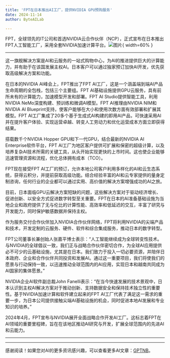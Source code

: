 ```yaml
---
title: 'FPT在日本推出AI工厂，提供NVIDIA GPU预购服务'
date: 2024-11-14
author: ByteAILab

---
```


FPT，全球领先的IT公司和首选NVIDIA云合作伙伴（NCP），正式宣布在日本推出FPT人工智能工厂，采用全套NVIDIA加速计算平台。![图片](https://ai-techpark.com/wp-content/uploads/2024/11/FPT-Launches-960x540.jpg){ width=60% }

---
这一旗舰解决方案是AI和云服务的一站式购物中心，为AI的推进提供巨大的计算能力，并有助于在该国发展主权AI。日本客户可以通过独家预订加快AI开发，优先获取高级解决方案和功能。

在日本的NVIDIA AI峰会上，FPT推出了FPT AI工厂，这是一个涵盖端到端AI产品生命周期的全包栈，包括三个主要组。FPT AI基础设施提供GPU云服务，具有前所未有的计算能力，加速模型开发和部署。FPT AI Studio提供智能工具，利用NVIDIA NeMo深度构建、预训练和微调AI模型。FPT AI推理由NVIDIA NIM和NVIDIA AI Blueprint支持，使客户能够在大小和使用次数方面有效部署和扩展其模型。FPT AI工厂集成了20多个基于生成式AI构建的即用AI产品，可快速采用AI并在提升客户体验、实现运营卓越、转变人工劳动力和优化运营成本方面立即获得结果。

搭载数千个NVIDIA Hopper GPU和下一代GPU，结合最新的NVIDIA AI Enterprise软件平台，FPT AI工厂为地区客户提供可扩展和保密的超级计算，以及培养复杂AI技术所需的关键工具，从头开始实现更快的上市时间。这也使企业能够迅速管理资源和流程，优化总体拥有成本（TCO）。

FPT现在接受FPT AI工厂的预订，允许本地公司客户利用多样化的AI和云生态系统，获得云积分，并提前获取高级功能。结合经验丰富的AI和云专家提供的量身定制咨询，任何行业的企业都可以通过实用、高价值的解决方案增强成功的AI之旅。

目前，日本面临GPU云解决方案短缺的问题，这些解决方案对于驱动经济增长、促进创新、以安全方式促进数字转型至关重要。FPT在日本的AI准备基础设施为当地企业和政府提供了无与伦比的计算性能、高效率和低延迟的交互，丰富了研究与开发能力，同时保护敏感数据并保持主权。

作为服务交付合作伙伴加入NVIDIA合作伙伴网络，FPT将利用NVIDIA的尖端产品和技术，开发定制的云服务、硬件、软件和综合集成服务，推动日本的数字转型。

FPT公司董事长兼创始人张嘉平博士表示：“人工智能继续成为全球转变性技术。与NVIDIA的全球倡议一致，我们正与战略合作伙伴密切合作，为全球AI应用提供必不可少的云基础设施，尤其是在日本。我们致力于投入一切必要资源，并陪伴日本政府、企业和合作伙伴共同投资和发展AI。通过这一重要项目，我们将使我们的愿景与行动保持一致，以迅速推动全球范围内的AI应用，实现日本和越南共同成为AI国家的集体愿景。”

NVIDIA企业AI软件副总裁John Fanelli表示：“在当今快速发展的技术景观中，日本认识到主权AI解决方案对于推动创新、支持数据安全和保持技术独立性的重要性。基于NVIDIA加速计算和软件建立起来的FPT AI工厂代表了满足这一需求的重要一步，为日本公司提供接触尖端AI基础设施的机会，同时促进本地AI发展和专业知识的培养。”

2024年4月，FPT宣布与NVIDIA展开全面战略合作开发AI工厂。这标志着FPT在AI领域的重要里程碑，旨在在该地区推动AI研究与开发，扩展全球范围内的先进AI和云能力。    

---
---
感谢阅读！如果您对AI的更多资讯感兴趣，可以查看更多AI文章：[GPTNB](https://gptnb.com)。